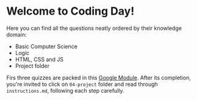 # Welcome to Coding Day!
Here you can find all the questions neatly ordered by their knowledge domain:
- Basic Computer Science
- Logic
- HTML, CSS and JS
- Project folder

Firs three quizzes are packed in this [Google Module](https://docs.google.com/forms/d/1qp7AU17xIqwTJ98SxDJJQ-D0i4BP2qWw0mYUleRZFms/viewform?edit_requested=true).
After its completion, you're invited to click on `04-project` folder and read through `instructions.md`, following each step carefully.

